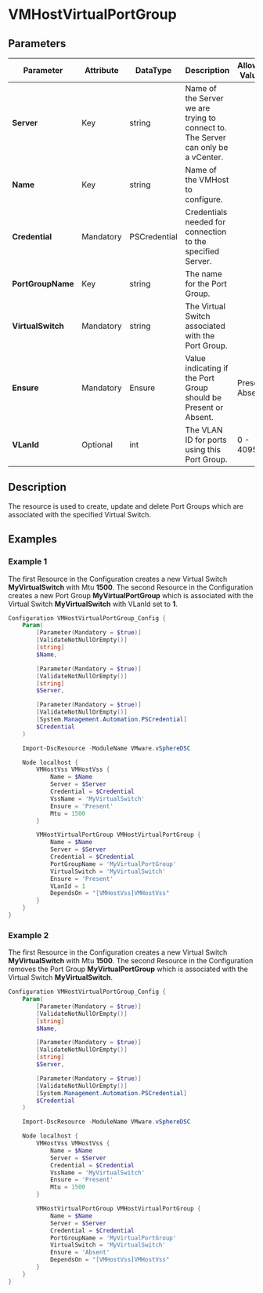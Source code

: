 # VMHostVirtualPortGroup

## Parameters

| Parameter | Attribute | DataType | Description | Allowed Values |
| --- | --- | --- | --- | --- |
| **Server** | Key | string | Name of the Server we are trying to connect to. The Server can only be a vCenter. ||
| **Name** | Key | string | Name of the VMHost to configure. ||
| **Credential** | Mandatory | PSCredential | Credentials needed for connection to the specified Server. ||
| **PortGroupName** | Key | string | The name for the Port Group. ||
| **VirtualSwitch** | Mandatory | string | The Virtual Switch associated with the Port Group. ||
| **Ensure** | Mandatory | Ensure | Value indicating if the Port Group should be Present or Absent. | Present, Absent |
| **VLanId** | Optional | int | The VLAN ID for ports using this Port Group. | 0 - 4095 |

## Description
The resource is used to create, update and delete Port Groups which are associated with the specified Virtual Switch.

## Examples

### Example 1

The first Resource in the Configuration creates a new Virtual Switch **MyVirtualSwitch** with Mtu **1500**. The second Resource in the Configuration creates a new Port Group **MyVirtualPortGroup** which is associated with the Virtual Switch **MyVirtualSwitch** with VLanId set to **1**.

```powershell
Configuration VMHostVirtualPortGroup_Config {
    Param(
        [Parameter(Mandatory = $true)]
        [ValidateNotNullOrEmpty()]
        [string]
        $Name,

        [Parameter(Mandatory = $true)]
        [ValidateNotNullOrEmpty()]
        [string]
        $Server,

        [Parameter(Mandatory = $true)]
        [ValidateNotNullOrEmpty()]
        [System.Management.Automation.PSCredential]
        $Credential
    )

    Import-DscResource -ModuleName VMware.vSphereDSC

    Node localhost {
        VMHostVss VMHostVss {
            Name = $Name
            Server = $Server
            Credential = $Credential
            VssName = 'MyVirtualSwitch'
            Ensure = 'Present'
            Mtu = 1500
        }

        VMHostVirtualPortGroup VMHostVirtualPortGroup {
            Name = $Name
            Server = $Server
            Credential = $Credential
            PortGroupName = 'MyVirtualPortGroup'
            VirtualSwitch = 'MyVirtualSwitch'
            Ensure = 'Present'
            VLanId = 1
            DependsOn = "[VMHostVss]VMHostVss"
        }
    }
}
```

### Example 2

The first Resource in the Configuration creates a new Virtual Switch **MyVirtualSwitch** with Mtu **1500**. The second Resource in the Configuration removes the Port Group **MyVirtualPortGroup** which is associated with the Virtual Switch **MyVirtualSwitch**.

```powershell
Configuration VMHostVirtualPortGroup_Config {
    Param(
        [Parameter(Mandatory = $true)]
        [ValidateNotNullOrEmpty()]
        [string]
        $Name,

        [Parameter(Mandatory = $true)]
        [ValidateNotNullOrEmpty()]
        [string]
        $Server,

        [Parameter(Mandatory = $true)]
        [ValidateNotNullOrEmpty()]
        [System.Management.Automation.PSCredential]
        $Credential
    )

    Import-DscResource -ModuleName VMware.vSphereDSC

    Node localhost {
        VMHostVss VMHostVss {
            Name = $Name
            Server = $Server
            Credential = $Credential
            VssName = 'MyVirtualSwitch'
            Ensure = 'Present'
            Mtu = 1500
        }

        VMHostVirtualPortGroup VMHostVirtualPortGroup {
            Name = $Name
            Server = $Server
            Credential = $Credential
            PortGroupName = 'MyVirtualPortGroup'
            VirtualSwitch = 'MyVirtualSwitch'
            Ensure = 'Absent'
            DependsOn = "[VMHostVss]VMHostVss"
        }
    }
}
```
